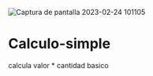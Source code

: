 ![Captura de pantalla 2023-02-24 101105](https://user-images.githubusercontent.com/126100494/221234859-03d187a1-c86c-4850-8ed6-cc48b9763b08.png)
# Calculo-simple
calcula valor * cantidad basico
